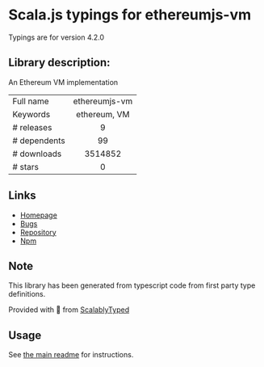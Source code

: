 
# Scala.js typings for ethereumjs-vm

Typings are for version 4.2.0

## Library description:
An Ethereum VM implementation

|                    |                 |
| ------------------ | :-------------: |
| Full name          | ethereumjs-vm |
| Keywords           | ethereum, VM |
| # releases         | 9 |
| # dependents       | 99 |
| # downloads        | 3514852 |
| # stars            | 0 |

## Links
- [Homepage](https://github.com/ethereumjs/ethereumjs-vm)
- [Bugs](https://github.com/ethereumjs/ethereumjs-vm/issues)
- [Repository](https://github.com/ethereumjs/ethereumjs-vm)
- [Npm](https://www.npmjs.com/package/ethereumjs-vm)
    


## Note
This library has been generated from typescript code from first party type definitions.

Provided with :purple_heart: from [ScalablyTyped](https://github.com/oyvindberg/ScalablyTyped)

## Usage
See [the main readme](../../readme.md) for instructions.


